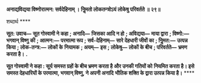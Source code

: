 **अनाद्यविद्यया विष्णोरात्मन: सर्वदेहिनाम् ।** **निॢमतो लोकतन्त्रोऽयं लोकेषु परिवर्तते ॥ २९॥** 

शब्दार्थ **** 

**सूत: उवाच—** **सूत गोस्वामी ने कहा** **; अनादि—** **जिसका आदि न हो** **; अविद्यया—** **माया द्वारा** **; विष्णो:—** **भगवान् विष्णु** **की** **; आत्मन:—** **परमात्मा रूप** **; सर्व-देहिनाम्—** **सारे देहधारी जीवों का** **; निॢमत:—** **उत्पन्न किया** **; लोक-तन्त्र:—** **लोकों के** **नियामक** **; अयम्—** **इस** **; लोकेषु—** **लोकों के बीच** **; परिवर्तते—** **भ्रमण करता है।** **.** 

**सूत गोस्वामी ने कहा : सूर्य समस्त ग्रहों के बीच भ्रमण करता है और उनकी गतियों को** **नियमित करता है। इसे समस्त देहधारियों के परमात्मा, भगवान् विष्णु, ने अपनी अनादि** **भौतिक शक्ति के द्वारा उत्पन्न किया है।** **** 